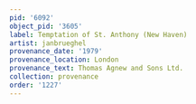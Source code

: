 ```yaml
---
pid: '6092'
object_pid: '3605'
label: Temptation of St. Anthony (New Haven)
artist: janbrueghel
provenance_date: '1979'
provenance_location: London
provenance_text: Thomas Agnew and Sons Ltd.
collection: provenance
order: '1227'
---
```

